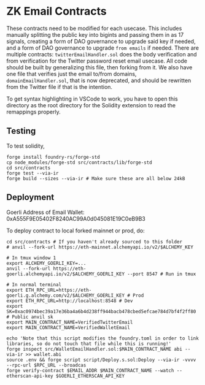 # ZK Email Contracts

These contracts need to be modified for each usecase. This includes manually splitting the public key into bigints and passing them in as 17 signals, creating a form of DAO governance to upgrade said key if needed, and a form of DAO governance to upgrade `from emails` if needed. There are multiple contracts: `twitterEmailHandler.sol` does the body verification and from verification for the Twitter password reset email usecase. All code should be built by generalizing this file, then forking from it. We also have one file that verifies just the email to/from domains, `domainEmailHandler.sol`, that is now deprecated, and should be rewritten from the Twitter file if that is the intention.

To get syntax highlighting in VSCode to work, you have to open this directory as the root directory for the Solidity extension to read the remappings properly.

## Testing

To test solidity,

```
forge install foundry-rs/forge-std
cp node_modules/forge-std src/contracts/lib/forge-std
cd src/contracts
forge test --via-ir
forge build --sizes --via-ir # Make sure these are all below 24kB
```

## Deployment

Goerli Address of Email Wallet: 0xA555F9E05402F8240AC99A0d045081E19C0eB9B3

To deploy contract to local forked mainnet or prod, do:

```
cd src/contracts # If you haven't already sourced to this folder
# anvil --fork-url https://eth-mainnet.alchemyapi.io/v2/$ALCHEMY_KEY

# In tmux window 1
export ALCHEMY_GOERLI_KEY=...
anvil --fork-url https://eth-goerli.alchemyapi.io/v2/$ALCHEMY_GOERLI_KEY --port 8547 # Run in tmux

# In normal terminal
export ETH_RPC_URL=https://eth-goerli.g.alchemy.com/v2/$ALCHEMY_GOERLI_KEY # Prod
export ETH_RPC_URL=http://localhost:8548 # Dev
export SK=0xac0974bec39a17e36ba4a6b4d238ff944bacb478cbed5efcae784d7bf4f2ff80 # Public anvil sk
export MAIN_CONTRACT_NAME=VerifiedTwitterEmail
export MAIN_CONTRACT_NAME=VerifiedWalletEmail

echo 'Note that this script modifies the foundry.toml in order to link libraries, so do not touch that file while this is running!'
forge inspect src/WalletEmailHandler.sol:$MAIN_CONTRACT_NAME abi --via-ir >> wallet.abi
source .env && forge script script/Deploy.s.sol:Deploy --via-ir -vvvv --rpc-url $RPC_URL --broadcas
forge verify-contract $EMAIL_ADDR $MAIN_CONTRACT_NAME --watch --etherscan-api-key $GOERLI_ETHERSCAN_API_KEY
```
